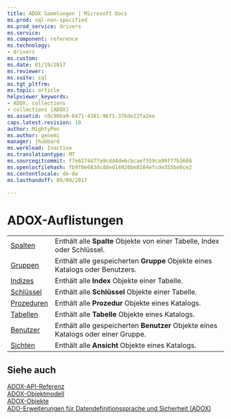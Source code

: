 ```yaml
---
title: ADOX Sammlungen | Microsoft Docs
ms.prod: sql-non-specified
ms.prod_service: drivers
ms.service: 
ms.component: reference
ms.technology:
- drivers
ms.custom: 
ms.date: 01/19/2017
ms.reviewer: 
ms.suite: sql
ms.tgt_pltfrm: 
ms.topic: article
helpviewer_keywords:
- ADOX, collections
- collections [ADOX]
ms.assetid: c0c90ba9-0471-4381-96f1-376de22fa2ee
caps.latest.revision: 10
author: MightyPen
ms.author: genemi
manager: jhubbard
ms.workload: Inactive
ms.translationtype: MT
ms.sourcegitcommit: f7e6274d77a9cdd4de6cbcaef559ca99f77b3608
ms.openlocfilehash: fb9f0e683dcdded14920be8104efcde355be0ce2
ms.contentlocale: de-de
ms.lasthandoff: 09/09/2017

---
```

# <a name="adox-collections"></a>ADOX-Auflistungen
|||  
|-|-|  
|[Spalten](../../../ado/reference/adox-api/columns-collection-adox.md)|Enthält alle **Spalte** Objekte von einer Tabelle, Index oder Schlüssel.|  
|[Gruppen](../../../ado/reference/adox-api/groups-collection-adox.md)|Enthält alle gespeicherten **Gruppe** Objekte eines Katalogs oder Benutzers.|  
|[Indizes](../../../ado/reference/adox-api/indexes-collection-adox.md)|Enthält alle **Index** Objekte einer Tabelle.|  
|[Schlüssel](../../../ado/reference/adox-api/keys-collection-adox.md)|Enthält alle **Schlüssel** Objekte einer Tabelle.|  
|[Prozeduren](../../../ado/reference/adox-api/procedures-collection-adox.md)|Enthält alle **Prozedur** Objekte eines Katalogs.|  
|[Tabellen](../../../ado/reference/adox-api/tables-collection-adox.md)|Enthält alle **Tabelle** Objekte eines Katalogs.|  
|[Benutzer](../../../ado/reference/adox-api/users-collection-adox.md)|Enthält alle gespeicherten **Benutzer** Objekte eines Katalogs oder einer Gruppe.|  
|[Sichten](../../../ado/reference/adox-api/views-collection-adox.md)|Enthält alle **Ansicht** Objekte eines Katalogs.|  
  
## <a name="see-also"></a>Siehe auch  
 [ADOX-API-Referenz](../../../ado/reference/adox-api/adox-api-reference.md)   
 [ADOX-Objektmodell](../../../ado/reference/adox-api/adox-object-model.md)   
 [ADOX-Objekte](../../../ado/reference/adox-api/adox-objects.md)   
 [ADO-Erweiterungen für Datendefinitionssprache und Sicherheit (ADOX)](../../../ado/guide/extensions/ado-extensions-for-data-definition-language-and-security-adox.md)

